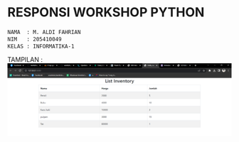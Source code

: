 # RESPONSI WORKSHOP PYTHON

```
NAMA  : M. ALDI FAHRIAN
NIM   : 205410049
KELAS : INFORMATIKA-1
```

TAMPILAN : ![TAMPILAN](<Screenshot 2023-07-14 193853.png>)
